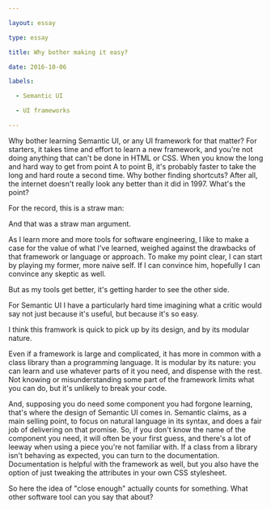 ```yaml
---

layout: essay

type: essay

title: Why bother making it easy?

date: 2016-10-06

labels:

  - Semantic UI

  - UI frameworks

---
```


Why bother learning Semantic UI, or any UI framework for that matter? 
For starters, it takes time and effort to learn a new framework, and you're not doing anything that can't be done in HTML or CSS.
When you know the long and hard way to get from point A to point B, it's probably faster to take the long and hard route a second time. Why bother finding shortcuts?
After all, the internet doesn't really look any better than it did in 1997. What's the point?

For the record, this is a straw man:

And that was a straw man argument.

As I learn more and more tools for software engineering, I like to make a case for the value of what I've learned, weighed against the drawbacks of that framework or language or approach. 
To make my point clear, I can start by playing my former, more naive self. If I can convince him, hopefully I can convince any skeptic as well.

But as my tools get better, it's getting harder to see the other side.

For Semantic UI I have a particularly hard time imagining what a critic would say not just because it's useful, but because it's so easy.

I think this framwork is quick to pick up by its design, and by its modular nature. 

Even if a framework is large and complicated, it has more in common with a class library than a programming language. It is modular by its nature: you can learn and use whatever parts of it you need, and dispense with the rest. Not knowing or misunderstanding some part of the framework limits what you can do, but it's unlikely to break your code.

And, supposing you do need some component you had forgone learning, that's where the design of Semantic UI comes in. Semantic claims, as a main selling point, to focus on natural language in its syntax, and does a fair job of delivering on that promise. So, if you don't know the name of the component you need, it will often be your first guess, and there's a lot of leeway when using a piece you're not familiar with. If a class from a library isn't behaving as expected, you can turn to the documentation. Documentation is helpful with the framework as well, but you also have the option of just tweaking the attributes in your own CSS stylesheet.

So here the idea of "close enough" actually counts for something. What other software tool can you say that about?
